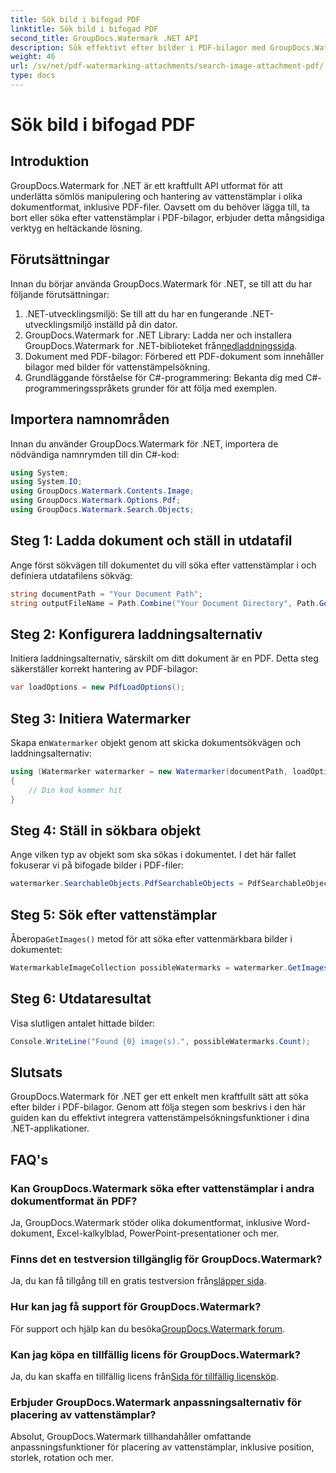 ```yaml
---
title: Sök bild i bifogad PDF
linktitle: Sök bild i bifogad PDF
second_title: GroupDocs.Watermark .NET API
description: Sök effektivt efter bilder i PDF-bilagor med GroupDocs.Watermark för .NET. Förenkla din vattenstämpelhanteringsprocess utan ansträngning.
weight: 46
url: /sv/net/pdf-watermarking-attachments/search-image-attachment-pdf/
type: docs
---
```

# Sök bild i bifogad PDF

## Introduktion
GroupDocs.Watermark for .NET är ett kraftfullt API utformat för att underlätta sömlös manipulering och hantering av vattenstämplar i olika dokumentformat, inklusive PDF-filer. Oavsett om du behöver lägga till, ta bort eller söka efter vattenstämplar i PDF-bilagor, erbjuder detta mångsidiga verktyg en heltäckande lösning.
## Förutsättningar
Innan du börjar använda GroupDocs.Watermark för .NET, se till att du har följande förutsättningar:
1. .NET-utvecklingsmiljö: Se till att du har en fungerande .NET-utvecklingsmiljö inställd på din dator.
2.  GroupDocs.Watermark for .NET Library: Ladda ner och installera GroupDocs.Watermark for .NET-biblioteket från[nedladdningssida](https://releases.groupdocs.com/Watermark/net/).
3. Dokument med PDF-bilagor: Förbered ett PDF-dokument som innehåller bilagor med bilder för vattenstämpelsökning.
4. Grundläggande förståelse för C#-programmering: Bekanta dig med C#-programmeringsspråkets grunder för att följa med exemplen.

## Importera namnområden
Innan du använder GroupDocs.Watermark för .NET, importera de nödvändiga namnrymden till din C#-kod:
```csharp
using System;
using System.IO;
using GroupDocs.Watermark.Contents.Image;
using GroupDocs.Watermark.Options.Pdf;
using GroupDocs.Watermark.Search.Objects;
```
## Steg 1: Ladda dokument och ställ in utdatafil
Ange först sökvägen till dokumentet du vill söka efter vattenstämplar i och definiera utdatafilens sökväg:
```csharp
string documentPath = "Your Document Path";
string outputFileName = Path.Combine("Your Document Directory", Path.GetFileName(documentPath));
```
## Steg 2: Konfigurera laddningsalternativ
Initiera laddningsalternativ, särskilt om ditt dokument är en PDF. Detta steg säkerställer korrekt hantering av PDF-bilagor:
```csharp
var loadOptions = new PdfLoadOptions();
```
## Steg 3: Initiera Watermarker
 Skapa en`Watermarker` objekt genom att skicka dokumentsökvägen och laddningsalternativ:
```csharp
using (Watermarker watermarker = new Watermarker(documentPath, loadOptions))
{
    // Din kod kommer hit
}
```
## Steg 4: Ställ in sökbara objekt
Ange vilken typ av objekt som ska sökas i dokumentet. I det här fallet fokuserar vi på bifogade bilder i PDF-filer:
```csharp
watermarker.SearchableObjects.PdfSearchableObjects = PdfSearchableObjects.AttachedImages;
```
## Steg 5: Sök efter vattenstämplar
 Åberopa`GetImages()` metod för att söka efter vattenmärkbara bilder i dokumentet:
```csharp
WatermarkableImageCollection possibleWatermarks = watermarker.GetImages();
```
## Steg 6: Utdataresultat
Visa slutligen antalet hittade bilder:
```csharp
Console.WriteLine("Found {0} image(s).", possibleWatermarks.Count);
```

## Slutsats
GroupDocs.Watermark för .NET ger ett enkelt men kraftfullt sätt att söka efter bilder i PDF-bilagor. Genom att följa stegen som beskrivs i den här guiden kan du effektivt integrera vattenstämpelsökningsfunktioner i dina .NET-applikationer.
## FAQ's
### Kan GroupDocs.Watermark söka efter vattenstämplar i andra dokumentformat än PDF?
Ja, GroupDocs.Watermark stöder olika dokumentformat, inklusive Word-dokument, Excel-kalkylblad, PowerPoint-presentationer och mer.
### Finns det en testversion tillgänglig för GroupDocs.Watermark?
 Ja, du kan få tillgång till en gratis testversion från[släpper sida](https://releases.groupdocs.com/).
### Hur kan jag få support för GroupDocs.Watermark?
 För support och hjälp kan du besöka[GroupDocs.Watermark forum](https://forum.groupdocs.com/c/watermark/19).
### Kan jag köpa en tillfällig licens för GroupDocs.Watermark?
 Ja, du kan skaffa en tillfällig licens från[Sida för tillfällig licensköp](https://purchase.groupdocs.com/temporary-license/).
### Erbjuder GroupDocs.Watermark anpassningsalternativ för placering av vattenstämplar?
Absolut, GroupDocs.Watermark tillhandahåller omfattande anpassningsfunktioner för placering av vattenstämplar, inklusive position, storlek, rotation och mer.